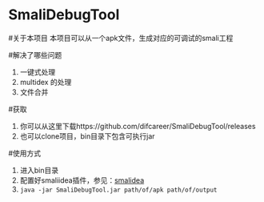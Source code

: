 # SmaliDebugTool

#关于本项目
  本项目可以从一个apk文件，生成对应的可调试的smali工程

#解决了哪些问题
1. 一键式处理
2. multidex 的处理
3. 文件合并

#获取
1. 你可以从这里下载https://github.com/difcareer/SmaliDebugTool/releases
2. 也可以clone项目，bin目录下包含可执行jar

#使用方式
1. 进入bin目录
1. 配置好smaliidea插件，参见：[smalidea](https://github.com/JesusFreke/smali/wiki/smalidea)
3. ```java -jar SmaliDebugTool.jar path/of/apk path/of/output```
